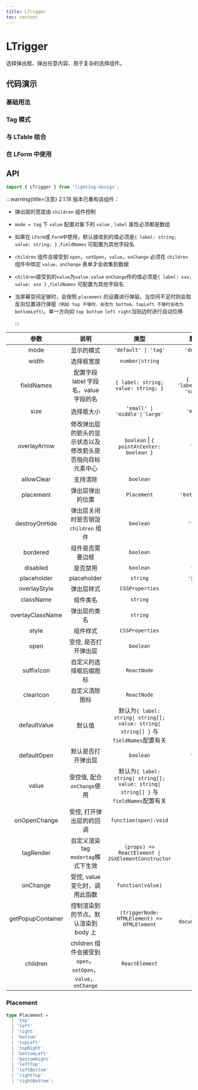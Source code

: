 ```yaml
---
title: LTrigger
toc: content
---
```


# LTrigger

选择弹出框、弹出任意内容、用于复杂的选择组件。

## 代码演示

### 基础用法

<code src='./demos/Demo1.tsx'></code>

### Tag 模式

<code src='./demos/Demo3.tsx' ></code>

### 与 LTable 结合

<code src='./demos/Demo4.tsx' ></code>

### 在 LForm 中使用

<code src='./demos/Demo2.tsx' ></code>

## API

```ts
import { LTrigger } from 'lighting-design';
```

:::warning{title=注意}
2.1.18 版本已重构该组件：

- 弹出层的宽度由 `children` 组件控制

- `mode = tag` 下 `value` 配置对象下的 `value` , `label` 属性必须都是数组

- 如果在 `LForm`或 `Form`中使用，默认接收到的值必须是`{ label: string; value: string; }` ,`fieldNames` 可配置为其他字段名

- `children` 组件会接受到 `open`，`setOpen`，`value`，`onChange` 必须在 `children` 组件中绑定 `value，onChange` 表单才会收集到数据

- `children`接受到的`value`为`value.value` `onChange`传的值必须是`{ label: xxx; value: xxx }` ,`fieldNames` 可配置为其他字段名

- 当屏幕空间足够时，会按照 `placement` 的设置进行弹层。当空间不足时则会取反向位置进行弹层`（例如 top 不够时，会改为 bottom，topLeft 不够时会改为 bottomLeft）`。单一方向如 `top bottom left right`当贴边时进行自动位移

  :::

|       参数        |                             说明                             |                                         类型                                          |               默认值                |
| :---------------: | :----------------------------------------------------------: | :-----------------------------------------------------------------------------------: | :---------------------------------: |
|       mode        |                          显示的模式                          |                                 `'default' \| 'tag'`                                  |             `'default'`             |
|       width       |                          选择框宽度                          |                                   `number\|string`                                    |                `250`                |
|    fieldNames     |            配置字段 label 字段名，value 字段的名             |                          `{ label: string; value: string; }`                          | `{ label: 'label',value: 'value' }` |
|       size        |                          选择框大小                          |                            `'small' \| 'middle'\|'large'`                             |             `'middle'`              |
|   overlayArrow    |  修改弹出层的箭头的显示状态以及修改箭头是否指向目标元素中心  |                       `boolean` \| `{ pointAtCenter: boolean }`                       |               `false`               |
|    allowClear     |                           支持清除                           |                                       `boolean`                                       |               `true`                |
|     placement     |                       弹出层弹出的位置                       |                                      `Placement`                                      |           `'bottomLeft'`            |
|   destroyOnHide   |             弹出层关闭时是否销毁 `children` 组件             |                                       `boolean`                                       |              `'false'`              |
|     bordered      |                       组件是否需要边框                       |                                       `boolean`                                       |               `true`                |
|     disabled      |                           是否禁用                           |                                       `boolean`                                       |               `false`               |
|    placeholder    |                         placeholder                          |                                       `string`                                        |             `'请选择'`              |
|   overlayStyle    |                          弹出层样式                          |                                    `CSSProperties`                                    |                 `-`                 |
|     className     |                           组件类名                           |                                       `string`                                        |                 `-`                 |
| overlayClassName  |                         弹出层的类名                         |                                       `string`                                        |                 `-`                 |
|       style       |                           组件样式                           |                                    `CSSProperties`                                    |                 `-`                 |
|       open        |                     受控, 是否打开弹出层                     |                                       `boolean`                                       |                 `-`                 |
|    suffixIcon     |                    自定义的选择框后缀图标                    |                                      `ReactNode`                                      |                 `-`                 |
|     clearIcon     |                        自定义清除图标                        |                                      `ReactNode`                                      |                 `-`                 |
|   defaultValue    |                            默认值                            | 默认为`{ label: string\| string[]; value: string\| string[] }` 与`fieldNames`配置有关 |                 `-`                 |
|    defaultOpen    |                      默认是否打开弹出层                      |                                       `boolean`                                       |               `false`               |
|       value       |                  受控值, 配合`onChange`使用                  | 默认为`{ label: string\| string[]; value: string\| string[] }` 与`fieldNames`配置有关 |                 `-`                 |
|   onOpenChange    |                   受控, 打开弹出层的的回调                   |                                 `function(open):void`                                 |                 `-`                 |
|     tagRender     |             自定义渲染 tag `mode=tag`模式下生效              |                  `(props) => ReactElement \| JSXElementConstructor`                   |                 `-`                 |
|     onChange      |                受控, value 变化时，调用此函数                |                                   `function(value)`                                   |                 `-`                 |
| getPopupContainer |             控制渲染到的节点。默认渲染到 body 上             |                      `(triggerNode: HTMLElement) => HTMLElement`                      |        `() => document.body`        |
|     children      | children 组件会接受到 `open`，`setOpen`，`value`，`onChange` |                                    `ReactElement`                                     |                 `-`                 |

### Placement

```ts
type Placement =
  | 'top'
  | 'left'
  | 'right'
  | 'bottom'
  | 'topLeft'
  | 'topRight'
  | 'bottomLeft'
  | 'bottomRight'
  | 'leftTop'
  | 'leftBottom'
  | 'rightTop'
  | 'rightBottom';
```
